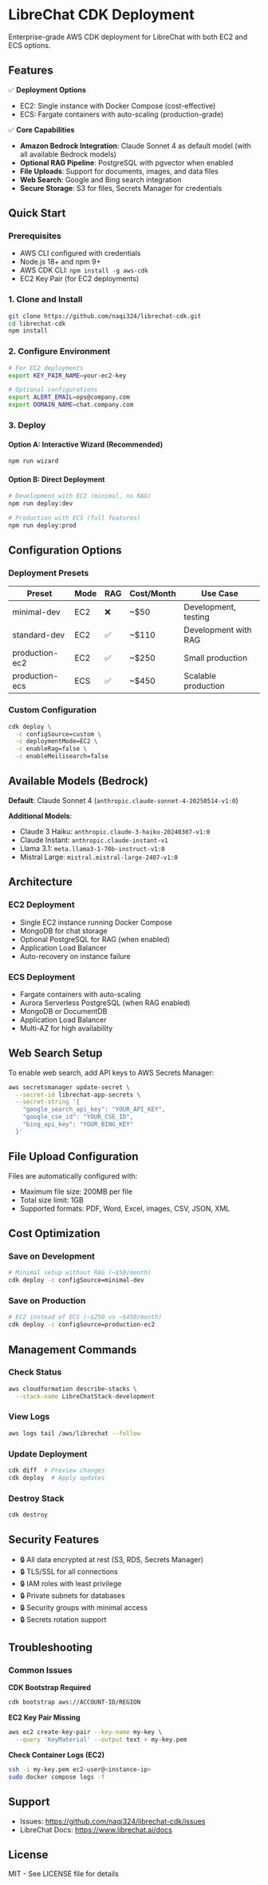 # LibreChat CDK Deployment

Enterprise-grade AWS CDK deployment for LibreChat with both EC2 and ECS options.

## Features

✅ **Deployment Options**
- EC2: Single instance with Docker Compose (cost-effective)
- ECS: Fargate containers with auto-scaling (production-grade)

✅ **Core Capabilities**
- **Amazon Bedrock Integration**: Claude Sonnet 4 as default model (with all available Bedrock models)
- **Optional RAG Pipeline**: PostgreSQL with pgvector when enabled
- **File Uploads**: Support for documents, images, and data files
- **Web Search**: Google and Bing search integration
- **Secure Storage**: S3 for files, Secrets Manager for credentials

## Quick Start

### Prerequisites
- AWS CLI configured with credentials
- Node.js 18+ and npm 9+
- AWS CDK CLI: `npm install -g aws-cdk`
- EC2 Key Pair (for EC2 deployments)

### 1. Clone and Install
```bash
git clone https://github.com/naqi324/librechat-cdk.git
cd librechat-cdk
npm install
```

### 2. Configure Environment
```bash
# For EC2 deployments
export KEY_PAIR_NAME=your-ec2-key

# Optional configurations
export ALERT_EMAIL=ops@company.com
export DOMAIN_NAME=chat.company.com
```

### 3. Deploy

#### Option A: Interactive Wizard (Recommended)
```bash
npm run wizard
```

#### Option B: Direct Deployment
```bash
# Development with EC2 (minimal, no RAG)
npm run deploy:dev

# Production with ECS (full features)
npm run deploy:prod
```

## Configuration Options

### Deployment Presets

| Preset | Mode | RAG | Cost/Month | Use Case |
|--------|------|-----|------------|----------|
| minimal-dev | EC2 | ❌ | ~$50 | Development, testing |
| standard-dev | EC2 | ✅ | ~$110 | Development with RAG |
| production-ec2 | EC2 | ✅ | ~$250 | Small production |
| production-ecs | ECS | ✅ | ~$450 | Scalable production |

### Custom Configuration
```bash
cdk deploy \
  -c configSource=custom \
  -c deploymentMode=EC2 \
  -c enableRag=false \
  -c enableMeilisearch=false
```

## Available Models (Bedrock)

**Default**: Claude Sonnet 4 (`anthropic.claude-sonnet-4-20250514-v1:0`)

**Additional Models**:
- Claude 3 Haiku: `anthropic.claude-3-haiku-20240307-v1:0`
- Claude Instant: `anthropic.claude-instant-v1`
- Llama 3.1: `meta.llama3-1-70b-instruct-v1:0`
- Mistral Large: `mistral.mistral-large-2407-v1:0`

## Architecture

### EC2 Deployment
- Single EC2 instance running Docker Compose
- MongoDB for chat storage
- Optional PostgreSQL for RAG (when enabled)
- Application Load Balancer
- Auto-recovery on instance failure

### ECS Deployment
- Fargate containers with auto-scaling
- Aurora Serverless PostgreSQL (when RAG enabled)
- MongoDB or DocumentDB
- Application Load Balancer
- Multi-AZ for high availability

## Web Search Setup

To enable web search, add API keys to AWS Secrets Manager:

```bash
aws secretsmanager update-secret \
  --secret-id librechat-app-secrets \
  --secret-string '{
    "google_search_api_key": "YOUR_API_KEY",
    "google_cse_id": "YOUR_CSE_ID",
    "bing_api_key": "YOUR_BING_KEY"
  }'
```

## File Upload Configuration

Files are automatically configured with:
- Maximum file size: 200MB per file
- Total size limit: 1GB
- Supported formats: PDF, Word, Excel, images, CSV, JSON, XML

## Cost Optimization

### Save on Development
```bash
# Minimal setup without RAG (~$50/month)
cdk deploy -c configSource=minimal-dev
```

### Save on Production
```bash
# EC2 instead of ECS (~$250 vs ~$450/month)
cdk deploy -c configSource=production-ec2
```

## Management Commands

### Check Status
```bash
aws cloudformation describe-stacks \
  --stack-name LibreChatStack-development
```

### View Logs
```bash
aws logs tail /aws/librechat --follow
```

### Update Deployment
```bash
cdk diff  # Preview changes
cdk deploy  # Apply updates
```

### Destroy Stack
```bash
cdk destroy
```

## Security Features

- 🔒 All data encrypted at rest (S3, RDS, Secrets Manager)
- 🔒 TLS/SSL for all connections
- 🔒 IAM roles with least privilege
- 🔒 Private subnets for databases
- 🔒 Security groups with minimal access
- 🔒 Secrets rotation support

## Troubleshooting

### Common Issues

**CDK Bootstrap Required**
```bash
cdk bootstrap aws://ACCOUNT-ID/REGION
```

**EC2 Key Pair Missing**
```bash
aws ec2 create-key-pair --key-name my-key \
  --query 'KeyMaterial' --output text > my-key.pem
```

**Check Container Logs (EC2)**
```bash
ssh -i my-key.pem ec2-user@<instance-ip>
sudo docker compose logs -f
```

## Support

- Issues: https://github.com/naqi324/librechat-cdk/issues
- LibreChat Docs: https://www.librechat.ai/docs

## License

MIT - See LICENSE file for details